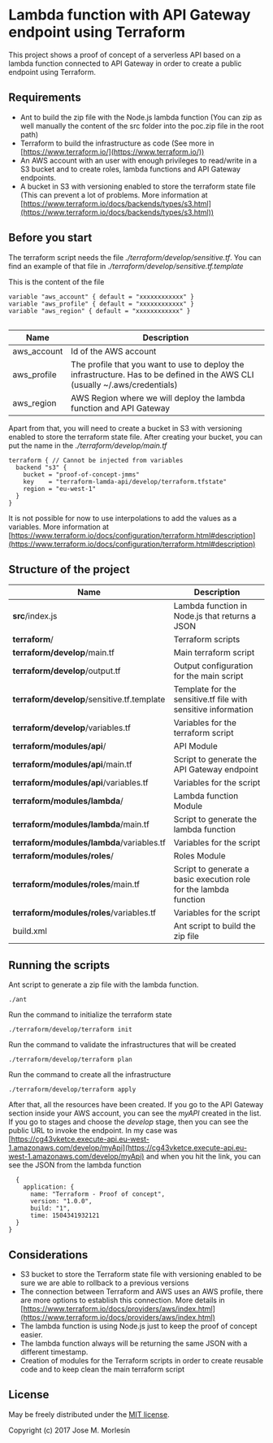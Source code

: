 # Lambda function with API Gateway endpoint using Terraform #

This project shows a proof of concept of a serverless API based on a lambda function connected to API Gateway in order to create a public endpoint using Terraform.

Requirements
------------

- Ant to build the zip file with the Node.js lambda function (You can zip as well manually the content of the src folder into the poc.zip file in the root path)      
- Terraform to build the infrastructure as code (See more in [https://www.terraform.io/](https://www.terraform.io/))    
- An AWS account with an user with enough privileges to read/write in a S3 bucket and to create roles, lambda functions and API Gateway endpoints.      
- A bucket in S3 with versioning enabled to store the terraform state file (This can prevent a lot of problems. More information at [https://www.terraform.io/docs/backends/types/s3.html](https://www.terraform.io/docs/backends/types/s3.html))  

Before you start
----------------

The terraform script needs the file *./terraform/develop/sensitive.tf*. You can find an example of that file in *./terraform/develop/sensitive.tf.template*

This is the content of the file
```
variable "aws_account" { default = "xxxxxxxxxxxx" }
variable "aws_profile" { default = "xxxxxxxxxxxx" }
variable "aws_region" { default = "xxxxxxxxxxxx" }
 
```

| Name          | Description                                                                                                                  |
|---------------|------------------------------------------------------------------------------------------------------------------------------|
| aws_account   | Id of the AWS account                                                                                                        |
| aws_profile   | The profile that you want to use to deploy the infrastructure. Has to be defined in the AWS CLI (usually ~/.aws/credentials) |
| aws_region    | AWS Region where we will deploy the lambda function and API Gateway                                                          |


Apart from that, you will need to create a bucket in S3 with versioning enabled to store the terraform state file. After creating your bucket, you can put the name in the *./terraform/develop/main.tf*  

```
terraform { // Cannot be injected from variables
  backend "s3" {
    bucket = "proof-of-concept-jmms"
    key    = "terraform-lamda-api/develop/terraform.tfstate"
    region = "eu-west-1"
  }
}

```
It is not possible for now to use interpolations to add the values as a variables. More information at [https://www.terraform.io/docs/configuration/terraform.html#description](https://www.terraform.io/docs/configuration/terraform.html#description)  

Structure of the project
------------------------

| Name                                        | Description                                                        |
|---------------------------------------------|--------------------------------------------------------------------|
| **src**/index.js                            | Lambda function in Node.js that returns a JSON                     |
| **terraform**/                              | Terraform scripts                                                  |
| **terraform/develop**/main.tf               | Main terraform script                                              |
| **terraform/develop**/output.tf             | Output configuration for the main script                           |
| **terraform/develop**/sensitive.tf.template | Template for the sensitive.tf file with sensitive information      |
| **terraform/develop**/variables.tf          | Variables for the terraform script                                 |
| **terraform/modules/api**/                  | API Module                                                         |
| **terraform/modules/api**/main.tf           | Script to generate the API Gateway endpoint                        |
| **terraform/modules/api**/variables.tf      | Variables for the script                                           |
| **terraform/modules/lambda**/               | Lambda function Module                                             |
| **terraform/modules/lambda**/main.tf        | Script to generate the lambda function                             |
| **terraform/modules/lambda**/variables.tf   | Variables for the script                                           |
| **terraform/modules/roles**/                | Roles Module                                                       |
| **terraform/modules/roles**/main.tf         | Script to generate a basic execution role for the lambda function  |
| **terraform/modules/roles**/variables.tf    | Variables for the script                                           |
| build.xml                                   | Ant script to build the zip file                                   |

Running the scripts
-------------------

Ant script to generate a zip file with the lambda function.
```
./ant
```
Run the command to initialize the terraform state
```
./terraform/develop/terraform init
```
Run the command to validate the infrastructures that will be created
```
./terraform/develop/terraform plan
```
Run the command to create all the infrastructure
```
./terraform/develop/terraform apply
```
After that, all the resources have been created. If you go to the API Gateway section inside your AWS account, you can see the *myAPI* created in the list. If you go to stages and choose the *develop* stage, then you can see the public URL to invoke the endpoint. In my case was [https://cg43vketce.execute-api.eu-west-1.amazonaws.com/develop/myApi](https://cg43vketce.execute-api.eu-west-1.amazonaws.com/develop/myApi) and when you hit the link, you can see the JSON from the lambda function
```
  {
    application: {
      name: "Terraform - Proof of concept",
      version: "1.0.0",
      build: "1",
      time: 1504341932121
  }
}
```

Considerations 
--------------
- S3 bucket to store the Terraform state file with versioning enabled to be sure we are able to rollback to a previous versions    
- The connection between Terraform and AWS uses an AWS profile, there are more options to establish this connection. More details in [https://www.terraform.io/docs/providers/aws/index.html](https://www.terraform.io/docs/providers/aws/index.html)  
- The lambda function is using Node.js just to keep the proof of concept easier. 
- The lambda function always will be returning the same JSON with a different timestamp. 
- Creation of modules for the Terraform scripts in order to create reusable code and to keep clean the main terraform script


License
-------

May be freely distributed under the [MIT license](https://github.com/jmmorlesin/node-api/blob/master/LICENSE).

Copyright (c) 2017 Jose M. Morlesín 